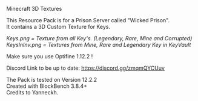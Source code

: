 Minecraft 3D Textures

This Resource Pack is for a Prison Server called "Wicked Prison".\
It contains a 3D Custom Texture for Keys.

*Keys.png = Texture from all Key's. (Legendary, Rare, Mine and Corrupted)\
KeysInInv.png = Textures from Mine, Rare and Legendary Key in KeyVault*

Make sure you use Optifine 1.12.2 !

Discord Link to be up to date: https://discord.gg/zmqmQYCUuv

The Pack is tested on Version 12.2.2\
Created with BlockBench 3.8.4+\
Credits to Yanneckh.

